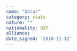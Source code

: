 ```yaml
---
name: "Qatar"
category: state
nature: ""
nationality: QAT
alliance: 
date_signed: '2018-11-12'
---
```

    